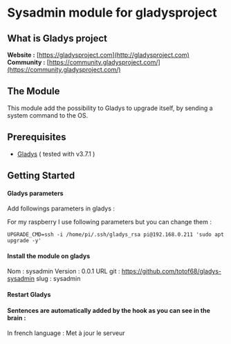 Sysadmin module for gladysproject
=======================


What is Gladys project
-------------

**Website :** [https://gladysproject.com](http://gladysproject.com) <br>
**Community :** [https://community.gladysproject.com/](https://community.gladysproject.com/)


The Module
-------------

This module add the possibility to Gladys to upgrade itself, by sending a system command to the OS.

Prerequisites
-------------

- [Gladys](http://gladysproject.com) ( tested with v3.7.1 )

 
Getting Started
---------------
#### Gladys parameters

Add followings parameters in gladys :

For my raspberry I use following parameters but you can change them :
```
UPGRADE_CMD=ssh -i /home/pi/.ssh/gladys_rsa pi@192.168.0.211 'sudo apt upgrade -y'
```

#### Install the module on gladys

Nom : sysadmin 
Version : 0.0.1 
URL git : https://github.com/totof68/gladys-sysadmin
slug : sysadmin


#### Restart Gladys

#### Sentences are automatically added by the hook as you can see in the brain :
In french language : Met à jour le serveur

